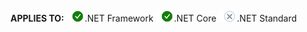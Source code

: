 <Token>**APPLIES TO:** ![yes](media/yes.png).NET Framework ![yes](media/yes.png).NET Core ![no](media/no.png).NET Standard </Token>